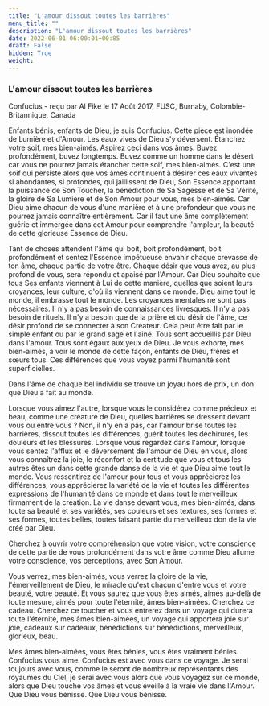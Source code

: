 ```yaml
---
title: "L'amour dissout toutes les barrières"
menu_title: ""
description: "L'amour dissout toutes les barrières"
date: 2022-06-01 06:00:01+00:85
draft: False
hidden: True
weight:
---
```

### L'amour dissout toutes les barrières

Confucius - reçu par Al Fike le 17 Août 2017, FUSC, Burnaby, Colombie-Britannique, Canada

Enfants bénis, enfants de Dieu, je suis Confucius. Cette pièce est inondée de Lumière et d'Amour. Les eaux vives de Dieu s'y déversent. Étanchez votre soif, mes bien-aimés. Aspirez ceci dans vos âmes. Buvez profondément, buvez longtemps. Buvez comme un homme dans le désert car vous ne pourrez jamais étancher cette soif, mes bien-aimés. C'est une soif qui persiste alors que vos âmes continuent à désirer ces eaux vivantes si abondantes, si profondes, qui jaillissent de Dieu, Son Essence apportant la puissance de Son Toucher, la bénédiction de Sa Sagesse et de Sa Vérité, la gloire de Sa Lumière et de Son Amour pour vous, mes bien-aimés. Car Dieu aime chacun de vous d'une manière et à une profondeur que vous ne pourrez jamais connaître entièrement. Car il faut une âme complètement guérie et immergée dans cet Amour pour comprendre l'ampleur, la beauté de cette glorieuse Essence de Dieu.

Tant de choses attendent l'âme qui boit, boit profondément, boit profondément et sentez l'Essence impétueuse envahir chaque crevasse de ton âme, chaque partie de votre être. Chaque désir que vous avez, au plus profond de vous, sera répondu et apaisé par l'Amour. Car Dieu souhaite que tous Ses enfants viennent à Lui de cette manière, quelles que soient leurs croyances, leur culture, d'où ils viennent dans ce monde. Dieu aime tout le monde, il embrasse tout le monde. Les croyances mentales ne sont pas nécessaires. Il n'y a pas besoin de connaissances livresques. Il n'y a pas besoin de rituels. Il n'y a besoin que de la prière et du désir de l'âme, ce désir profond de se connecter à son Créateur. Cela peut être fait par le simple enfant ou par le grand sage et l'aîné. Tous sont accueillis par Dieu dans l'amour. Tous sont égaux aux yeux de Dieu. Je vous exhorte, mes bien-aimés, à voir le monde de cette façon, enfants de Dieu, frères et sœurs tous. Ces différences que vous voyez parmi l'humanité sont superficielles.

Dans l'âme de chaque bel individu se trouve un joyau hors de prix, un don que Dieu a fait au monde.

Lorsque vous aimez l'autre, lorsque vous le considérez comme précieux et beau, comme une créature de Dieu, quelles barrières se dressent devant vous ou entre vous ? Non, il n'y en a pas, car l'amour brise toutes les barrières, dissout toutes les différences, guérit toutes les déchirures, les douleurs et les blessures. Lorsque vous regardez dans l'amour, lorsque vous sentez l'afflux et le déversement de l'amour de Dieu en vous, alors vous connaîtrez la joie, le réconfort et la certitude que vous et tous les autres êtes un dans cette grande danse de la vie et que Dieu aime tout le monde. Vous ressentirez de l'amour pour tous et vous apprécierez les différences, vous apprécierez la variété de la vie et toutes les différentes expressions de l'humanité dans ce monde et dans tout le merveilleux firmament de la création. La vie danse devant vous, mes bien-aimés, dans toute sa beauté et ses variétés, ses couleurs et ses textures, ses formes et ses formes, toutes belles, toutes faisant partie du merveilleux don de la vie créé par Dieu.

Cherchez à ouvrir votre compréhension que votre vision, votre conscience de cette partie de vous profondément dans votre âme comme Dieu allume votre conscience, vos perceptions, avec Son Amour.

Vous verrez, mes bien-aimés, vous verrez la gloire de la vie, l'émerveillement de Dieu, le miracle qu'est chacun d'entre vous et votre beauté, votre beauté. Et vous saurez que vous êtes aimés, aimés au-delà de toute mesure, aimés pour toute l'éternité, âmes bien-aimées. Cherchez ce cadeau. Cherchez ce toucher et vous entrerez dans un voyage qui durera toute l'éternité, mes âmes bien-aimées, un voyage qui apportera joie sur joie, cadeaux sur cadeaux, bénédictions sur bénédictions, merveilleux, glorieux, beau.

Mes âmes bien-aimées, vous êtes bénies, vous êtes vraiment bénies. Confucius vous aime. Confucius est avec vous dans ce voyage. Je serai toujours avec vous, comme le seront de nombreux représentants des royaumes du Ciel, je serai avec vous alors que vous voyagez sur ce monde, alors que Dieu touche vos âmes et vous éveille à la vraie vie dans l'Amour. Que Dieu vous bénisse. Que Dieu vous bénisse.
